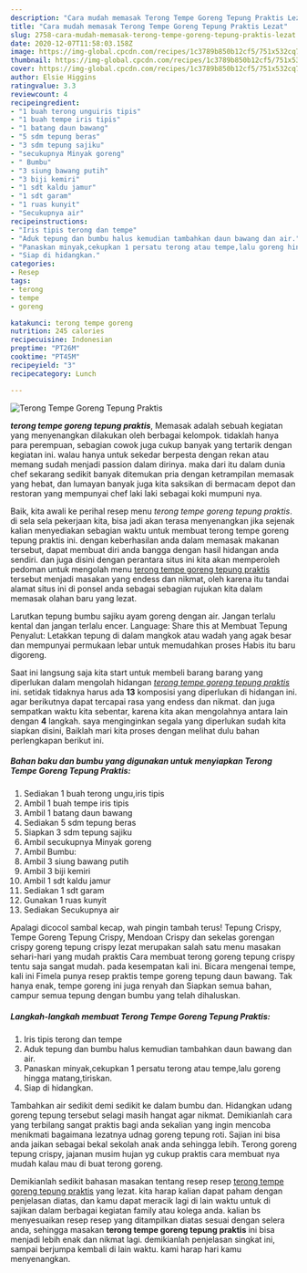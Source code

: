 ```yaml
---
description: "Cara mudah memasak Terong Tempe Goreng Tepung Praktis Lezat"
title: "Cara mudah memasak Terong Tempe Goreng Tepung Praktis Lezat"
slug: 2758-cara-mudah-memasak-terong-tempe-goreng-tepung-praktis-lezat
date: 2020-12-07T11:58:03.158Z
image: https://img-global.cpcdn.com/recipes/1c3789b850b12cf5/751x532cq70/terong-tempe-goreng-tepung-praktis-foto-resep-utama.jpg
thumbnail: https://img-global.cpcdn.com/recipes/1c3789b850b12cf5/751x532cq70/terong-tempe-goreng-tepung-praktis-foto-resep-utama.jpg
cover: https://img-global.cpcdn.com/recipes/1c3789b850b12cf5/751x532cq70/terong-tempe-goreng-tepung-praktis-foto-resep-utama.jpg
author: Elsie Higgins
ratingvalue: 3.3
reviewcount: 4
recipeingredient:
- "1 buah terong unguiris tipis"
- "1 buah tempe iris tipis"
- "1 batang daun bawang"
- "5 sdm tepung beras"
- "3 sdm tepung sajiku"
- "secukupnya Minyak goreng"
- " Bumbu"
- "3 siung bawang putih"
- "3 biji kemiri"
- "1 sdt kaldu jamur"
- "1 sdt garam"
- "1 ruas kunyit"
- "Secukupnya air"
recipeinstructions:
- "Iris tipis terong dan tempe"
- "Aduk tepung dan bumbu halus kemudian tambahkan daun bawang dan air."
- "Panaskan minyak,cekupkan 1 persatu terong atau tempe,lalu goreng hingga matang,tiriskan."
- "Siap di hidangkan."
categories:
- Resep
tags:
- terong
- tempe
- goreng

katakunci: terong tempe goreng 
nutrition: 245 calories
recipecuisine: Indonesian
preptime: "PT26M"
cooktime: "PT45M"
recipeyield: "3"
recipecategory: Lunch

---
```



![Terong Tempe Goreng Tepung Praktis](https://img-global.cpcdn.com/recipes/1c3789b850b12cf5/751x532cq70/terong-tempe-goreng-tepung-praktis-foto-resep-utama.jpg)

<b><i>terong tempe goreng tepung praktis</i></b>, Memasak adalah sebuah kegiatan yang menyenangkan dilakukan oleh berbagai kelompok. tidaklah hanya para perempuan, sebagian cowok juga cukup banyak yang tertarik dengan kegiatan ini. walau hanya untuk sekedar berpesta dengan rekan atau memang sudah menjadi passion dalam dirinya. maka dari itu dalam dunia chef sekarang sedikit banyak ditemukan pria dengan ketrampilan memasak yang hebat, dan lumayan banyak juga kita saksikan di bermacam depot dan restoran yang mempunyai chef laki laki sebagai koki mumpuni nya.

Baik, kita awali ke perihal resep menu <i>terong tempe goreng tepung praktis</i>. di sela sela pekerjaan kita, bisa jadi akan terasa menyenangkan jika sejenak kalian menyediakan sebagian waktu untuk membuat terong tempe goreng tepung praktis ini. dengan keberhasilan anda dalam memasak makanan tersebut, dapat membuat diri anda bangga dengan hasil hidangan anda sendiri. dan juga disini dengan perantara situs ini kita akan memperoleh pedoman untuk mengolah menu <u>terong tempe goreng tepung praktis</u> tersebut menjadi masakan yang endess dan nikmat, oleh karena itu tandai alamat situs ini di ponsel anda sebagai sebagian rujukan kita dalam memasak olahan baru yang lezat.

Larutkan tepung bumbu sajiku ayam goreng dengan air. Jangan terlalu kental dan jangan terlalu encer. Language: Share this at Membuat Tepung Penyalut: Letakkan tepung di dalam mangkok atau wadah yang agak besar dan mempunyai permukaan lebar untuk memudahkan proses Habis itu baru digoreng.


Saat ini langsung saja kita start untuk membeli barang barang yang diperlukan dalam mengolah hidangan <u><i>terong tempe goreng tepung praktis</i></u> ini. setidak tidaknya harus ada <b>13</b> komposisi yang diperlukan di hidangan ini. agar berikutnya dapat tercapai rasa yang endess dan nikmat. dan juga sempatkan waktu kita sebentar, karena kita akan mengolahnya antara lain dengan <b>4</b> langkah. saya menginginkan segala yang diperlukan sudah kita siapkan disini, Baiklah mari kita proses dengan melihat dulu bahan perlengkapan berikut ini.

<!--inarticleads1-->

##### Bahan baku dan bumbu yang digunakan untuk menyiapkan Terong Tempe Goreng Tepung Praktis:

1. Sediakan 1 buah terong ungu,iris tipis
1. Ambil 1 buah tempe iris tipis
1. Ambil 1 batang daun bawang
1. Sediakan 5 sdm tepung beras
1. Siapkan 3 sdm tepung sajiku
1. Ambil secukupnya Minyak goreng
1. Ambil  Bumbu:
1. Ambil 3 siung bawang putih
1. Ambil 3 biji kemiri
1. Ambil 1 sdt kaldu jamur
1. Sediakan 1 sdt garam
1. Gunakan 1 ruas kunyit
1. Sediakan Secukupnya air


Apalagi dicocol sambal kecap, wah pingin tambah terus! Tepung Crispy, Tempe Goreng Tepung Crispy, Mendoan Crispy dan sekelas gorengan crispy goreng tepung crispy lezat merupakan salah satu menu masakan sehari-hari yang mudah praktis Cara membuat terong goreng tepung crispy tentu saja sangat mudah. pada kesempatan kali ini. Bicara mengenai tempe, kali ini Fimela punya resep praktis tempe goreng tepung daun bawang. Tak hanya enak, tempe goreng ini juga renyah dan Siapkan semua bahan, campur semua tepung dengan bumbu yang telah dihaluskan. 

<!--inarticleads2-->

##### Langkah-langkah membuat Terong Tempe Goreng Tepung Praktis:

1. Iris tipis terong dan tempe
1. Aduk tepung dan bumbu halus kemudian tambahkan daun bawang dan air.
1. Panaskan minyak,cekupkan 1 persatu terong atau tempe,lalu goreng hingga matang,tiriskan.
1. Siap di hidangkan.


Tambahkan air sedikit demi sedikit ke dalam bumbu dan. Hidangkan udang goreng tepung tersebut selagi masih hangat agar nikmat. Demikianlah cara yang terbilang sangat praktis bagi anda sekalian yang ingin mencoba menikmati bagaimana lezatnya udnag goreng tepung roti. Sajian ini bisa anda jaikan sebagai bekal sekolah anak anda sehingga lebih. Terong goreng tepung crispy, jajanan musim hujan yg cukup praktis cara membuat nya mudah kalau mau di buat terong goreng. 

Demikianlah sedikit bahasan masakan tentang resep resep <u>terong tempe goreng tepung praktis</u> yang lezat. kita harap kalian dapat paham dengan penjelasan diatas, dan kamu dapat meracik lagi di lain waktu untuk di sajikan dalam berbagai kegiatan family atau kolega anda. kalian bs menyesuaikan resep resep yang ditampilkan diatas sesuai dengan selera anda, sehingga masakan <b>terong tempe goreng tepung praktis</b> ini bisa menjadi lebih enak dan nikmat lagi. demikianlah penjelasan singkat ini, sampai berjumpa kembali di lain waktu. kami harap hari kamu menyenangkan.
